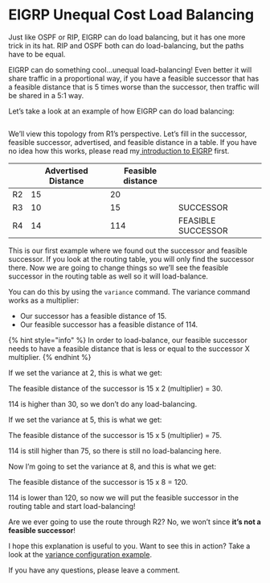 # EIGRP Unequal Cost Load Balancing

Just like OSPF or RIP, EIGRP can do load balancing, but it has one more trick in its hat. RIP and OSPF both can do load-balancing, but the paths have to be equal.

EIGRP can do something cool…unequal load-balancing! Even better it will share traffic in a proportional way, if you have a feasible successor that has a feasible distance that is 5 times worse than the successor, then traffic will be shared in a 5:1 way.

Let’s take a look at an example of how EIGRP can do load balancing:

<figure><img src="https://cdn.networklessons.com/wp-content/uploads/2013/02/eigrp-unequal-cost-load-balancing-topology.png" alt=""><figcaption></figcaption></figure>

We’ll view this topology from R1’s perspective. Let’s fill in the successor, feasible successor, advertised, and feasible distance in a table. If you have no idea how this works, please read my[ introduction to EIGRP](https://networklessons.com/cisco/ccnp-encor-350-401/introduction-to-eigrp) first.

|    | Advertised Distance | Feasible distance |                    |
| -- | ------------------- | ----------------- | ------------------ |
| R2 | 15                  | 20                |                    |
| R3 | 10                  | 15                | SUCCESSOR          |
| R4 | 14                  | 114               | FEASIBLE SUCCESSOR |

This is our first example where we found out the successor and feasible successor. If you look at the routing table, you will only find the successor there. Now we are going to change things so we’ll see the feasible successor in the routing table as well so it will load-balance.

You can do this by using the `variance` command. The variance command works as a multiplier:

* Our successor has a feasible distance of 15.
* Our feasible successor has a feasible distance of 114.

{% hint style="info" %}
In order to load-balance, our feasible successor needs to have a feasible distance that is less or equal to the successor X multiplier.
{% endhint %}

If we set the variance at 2, this is what we get:

The feasible distance of the successor is 15 x 2 (multiplier) = 30.

114 is higher than 30, so we don’t do any load-balancing.

If we set the variance at 5, this is what we get:

The feasible distance of the successor is 15 x 5 (multiplier) = 75.

114 is still higher than 75, so there is still no load-balancing here.

Now I’m going to set the variance at 8, and this is what we get:

The feasible distance of the successor is 15 x 8 = 120.

114 is lower than 120, so now we will put the feasible successor in the routing table and start load-balancing!

Are we ever going to use the route through R2? No, we won’t since **it’s not a feasible successor**!

I hope this explanation is useful to you. Want to see this in action? Take a look at the [variance configuration example](https://networklessons.com/cisco/ccnp-encor-350-401/eigrp-variance-command-example).

If you have any questions, please leave a comment.
